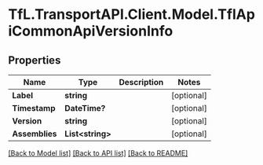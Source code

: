 # TfL.TransportAPI.Client.Model.TflApiCommonApiVersionInfo
## Properties

Name | Type | Description | Notes
------------ | ------------- | ------------- | -------------
**Label** | **string** |  | [optional] 
**Timestamp** | **DateTime?** |  | [optional] 
**Version** | **string** |  | [optional] 
**Assemblies** | **List&lt;string&gt;** |  | [optional] 

[[Back to Model list]](../../TfL.TransportAPI.Client/docs/README.md#documentation-for-models) [[Back to API list]](../../TfL.TransportAPI.Client/docs/README.md#documentation-for-api-endpoints) [[Back to README]](../../TfL.TransportAPI.Client/docs/README.md)

